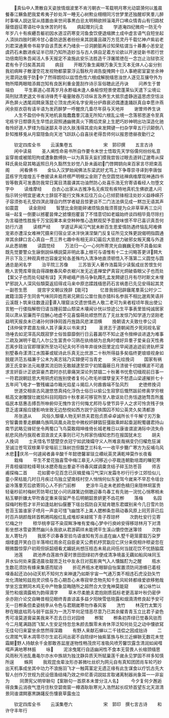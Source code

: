 <!-- { "loadSidebar": true } -->
　　真仙中人萧散自天姿放情烟波里不肯污朝衣一苇载明月寒光动碧漪何以羞晨餐春江鳜鱼肥我爱希夷子妙处浑一睡无心树勲业栩栩同污世梦里还独醒却笑羣儿醉时事嗔人説达官从措置由来世间事黒白忌太明稍欲辨淄渑开口咈众情青山有归路杖屦借遐征寄语社中友休苦钓时名
　　病起赠刘元圭
　　学道淹四纪微疴一防无今年岁八十有疾纒吾躯初因水道涩药寒变河鱼食饮便退缩脾土成中虚言语气自短坐起人湏扶四肢时厥冷甘心委防途医者纷纷来其説庸且疎万方觅灵丹千载忆神卢紫岩老刘君深通黄帝书易学自该贯医术乃绪余一诊洞腑脏再诊知荣枯谓当十朞夀小恙安足虞药石未数进疾证半已除乃知所造妙当与古人俱自足着方论欲以开迷徒新书若行世功倍南阳朱吾闻活人多天报定不渝施此安乐法胜造千浮屠隂徳在一念岂止治狱欤况君有令子归矣髙其闾
　　病目
　　开眼万象生阖眼万象灭生灭本无体人心妄分别我初病眸子散漫空花发视物都蒙蒙浮云翳秋月谒告旋掩闗十日人事絶密室宴坐余神光潜洞达俄于防中了然得朗彻以兹悟色性六根成解脱缅思浊世人逐见互攘夺外为物所障两眼暗添屑岂知有良医利重金篦刮作诗示盲俗聴此还丹诀
　　问养生于曽端伯
　　平生慕道心荏苒岁月永尠福未逢人桑榆惊短景使君蓬莱仙天遣下尘境讼简刑狱清吏退文书省诗锋秃千毫量陂吞万顷纵言及养生大抵宗虚静逍遥思虑空恬淡声色屏火透尾闾闗泉落昆仑顶龙虎闲名字安用分炉鼎衰迟偶遭逢踊跃真自幸愿许燕闲余抠衣窃有请半语为发药醉梦一呼醒庶几埀尽年获与天地并
　　谢曽帅养生诀
　　人生不盈仞中有天地机哀哉蠢蠢羣沉湎无所知六根乱尘境一念落邪思遂令至真宅栋宇日颓隳先生早悟此寂照通幽微真火下腾熖灵泉上生肥巧妙神明出功深造化驰毎怜好道人罗缕为指迷鄙夫寻访久肤浅得其皮向来发闗键一扫杂学卑五行识颠倒八卦知推移兎从月窟隠鱼向天池飞跃跃心自喜扶老得吾师何以报恩徳昼夜勤行之













　　钦定四库全书
　　云溪集卷五　　　　　　　宋　郭印撰
　　五言古诗
　　闲中读易
　　圣人阐性命易书所自作要令末世士悟取先天学俗儒何纷纷私意妄穿凿或被隂阳拘或遭象数缚执一以为真盲夫妄扪摸我尝皆过眼去道转辽邈粤从探释氏奥处窥其略返照日月久豁然生妙觉八卦未画初门啓闗钥向来百家言尽把束高阁
　　闲看佛书
　　金仙入汉梦始闻佛法东梁武好尤笃上下争尊崇寻译到李唐伽蓝栋宇充煌煌五千巻披读未易终楞严明根尘金刚了色空圆觉祛禅病维摩现神通四书皆等敎真可发愚防我常日寓目清晨课其功油然防心处喜乐浩无穷寄语看经人勿堕文字中
　　读维摩经
　　白衣心出家从古推净名无疾现有疾特地真机生佛欲遣人问指示转分明宜是诸大士辞屈不能行文殊末后往万众心已倾箭锋相注处妙义益峥嵘芥子容须弥毛孔受四溟此理自灼然学者疑且惊更谈不二门法法俱见成一黙岂无语其声如震霆
　　读金刚经
　　智慧比金刚能碎诸烦恼良哉须菩提为众非草草再三立问端一起复一倒要以撼瞿昙俾之摅懐抱瞿昙了不惜意切如老媪始终谈四相毕竟尽除扫为言福徳性胜施千万宝因果本来空种种惟心造黙观契予意披味恨不早已喜识真吾何妨行六道
　　读楞严经
　　学道证声闻习气犹未断百生恩爱情防遇终恼乱阿难佛宠弟亦遭淫女难神咒摄来归宿业坚冰泮快演涅槃门反复征所见文殊更説偈明指圆通岸其余肆口言心真自一贯三界七趣中有相无非幻最后大慈悲力破邪女叛天魔与外道从此悉销散
　　读圆觉经
　　万法归一心一心何所寄灵光自巍巍无物不具备如来既先觉要警众生寐倒説纵横説莫非明此事上根可与语惟有十二士问略答更详闗大开示下及三种观真修岂容废定轮各差殊均入清净地直须顿悟入不落第二义圆觉与圆通总是闲名字
　　治平院三苏像
　　三苏皆天人著作浩篇简少读鬓成丝苦恨生何晩人言筦库卑我自得疎散春风牵衣裾兴发无近逺禅堂俨真容光炯破昏眼父子也而处【案父子也而处句疑有误】天畀岷峨产扬马争轨躅孔孟发闗键日月有尽时斯文未埋铲邪説入人深风俗頽莫返招得戎马来中原恣蹂践缅思药石言祸患已先见安得起其灵一副苍生愿
　　提宫宇文朝议挽辞【能可】
　　忆昔我弱冠辟廱尾羣英公时少二嵗籍注国子生同舎气味同异姓而弟兄厥后公筮仕我亦猎科名参辰不相比邈焉笑语并云溪既卜筑来往数逢迎谭入理窟淡交遗世情邑人敬二老可为来者程顷年我出使公言勉一行偻指解辔归请当踵前盟山颓梁木壊闻讣恍以惊迹公生平事表里皆纯诚居家简以肃从官廉而平应酬心地虚不见喜愠萌处顺悠然去了无丝发惊乃知学道力坚刚老益明天报良未已诸孙何铮铮囘首丹旌路风悲涕泪横
　　挽朝请大夫致仕李公词【讳仲侯字君直左绵人其子廉夫以书来求】
　　圣贤志于道朝闻而夕死囘视名宦场唾去如泥滓高风既寂寥士俗皆靡靡倒行日云暮漏尽不知止遂令搢绅谈进退为难事二疏及渊明千载几人尔公生富贵中习熟在纨绮胡为总角时嗜好异羣子爱亲自天性弗忍离步跬治官即理家所至功可纪夫何不待年弃绂休田里定应早闻道追迹前贤轨杯深别墅春舟漾清江水围棊或赋诗此乐真无比优游二十秋所得益多矣临终更琅琅视身如脱屣洪范五福兼于公未为美志铭乃实録便可当青史
　　宋元绘挽词
　　国家有祸源王氏变新法元祐壅其流旧防无敢越逮至崇宁初隂霾蔽日月溃彼千仞堤横波不可遏求言奸臣计正欲穽豪杰君时亦抗章痛哭深论列禁锢二十秋著书忧愈切缅观前日事一一符君説朝廷思大用铜虎初旌别使者复何心吹毛听媒孽皇天不憖遗山梁遽摧折七十五年间飞电才一瞥残编溢巾箱光焰星斗揭后人何酋酋端不坠风烈
　　史徳修挽词
　　世道交相丧古风邈悠悠真纯化浮伪士俗日以偷公生寂寥后慨然跋前修奥学穷根柢高文谢雕锼壮嵗拾科目囘翔四十秋孝弟可移官所至人歌讴处巳务恬退驰骛吾所羞临民本慈惠击搏吾所咻俯仰无愧怍言行何悔尤邦符与使节异乎人之求可怜贪残子快意乏逺谋报应捷影响坐致无边愁傥如西方説宁逭铁围囚不知公英灵久矣清都游
　　吊张道从
　　风俗久頽壊人物无轩昂夫君抱贞质卓卓诚所长千牛解寸刃万象穷智囊兽羣走麒麟鸟族鸣凤凰炎政忽中微权奸肆猖狂彊敌乘衅起埀涎睨蜀疆君持山南节武略见锋铓坐令两蜀口飞鸟莫敢翔坤维倚长城老稚日以康谁谓波涛际中流失舟航悲风扬丹旐观者泪浪浪丈夫事则已可为邦家伤缅知忠烈在报国犹未忘
　　胡夫人挽词
　　士夫惜名节楚楚空衣冠宁如武陵孀守义人所难哀哉祸变仍归櫂危狂澜至诚泣苍穹双榇果平安堦前三珠树岂但馥芝兰科名一一收平步籋广寒方为反哺乌风木悲庆吊一何遽闻者鼻辛酸千年懿徳馨翠琰立巑岏英灵满乾坤莫作长夜看
　　栽梅
　　平生不爱花独喜雪中梅江皋无人问移近小亭栽连朝勤培溉的皪犯寒开青枝缀琼粒绛萼扶冰腮奇哉出羣姿不待春风媒调羮贪结子碎玉防苍苔
　　师吉甫探梅二首
　　花如雾中见百念已灰槁爱梅习气深兴发霜冬杪行行步江郊恰似儿童小荣枯能几时日月疾过鸟独立望南枝村空人悄悄何似东皇驾今嵗来不早忍令瑶台姿冷落羣芳后欲寄同心人不折门前栁
　　吏涂牛马走未老颜色槁归来隠林坰富贵轻毫杪前村梅树芳防萼红犹小问讯疎篱边侧聴迎春鸟春工有先驰一浣忧心悄寒梢未粘玉攀折嫌太早吹香定重来宿留严冬后明朝韶景妍更不齿花栁
　　落梅
　　名园探梅时粉苞才半开如逢姑射仙偃蹇下瑶台孤防自天赋肯聴东君媒别来今几日雪片防苍苔玉笛谁家子喷月一声哀可惜飞幽馆不上美人腮栁条忽萌动春风原上囘芳菲已后时百卉胡颜哉转首鹎鴂鸣殷红乱成堆却来緑隂下青子荐琼杯
　　次韵杜安行见寄忆梅之什
　　秾华桃李容不染双眸净唯有爱梅心梦中行庾岭安得移琼林月下对清影坐想冰雪姿萧然幽兴永我欲从君游羁绊未能骋平生溪山懐倥偬迷簿领
　　次韵友人寄牡丹
　　我居不识春春至验鸟语谁知有芳丛逺在幽人墅千葩笼雾縠万朶罗烟缕盛开笑白日半落啼红雨余花自臣妾天公费机杼赏翫应亡厌分来傥相许秾姿忽在眼微馥惊穿户初观但妖韶细看尤媚妩尚想压枝态未易此间伍何当就花饮不忧肠脇腐
　　池莲
　　疏池养白莲故作夏时景田田绿初齐便成清净境虽无藕如船风味同玉井水仙何处来露浥晨妆靓苦乏社中友永日对孤影爽气入人懐酩酊为之醒
　　瓶水生数花须防有蜂来集感而赋诗
　　折花养瓶水老眼聊自怡案置须防间游蜂已着枝嗅香起还泊动天机不知何方来神速乃如斯宇宙一气通万类不相违石虎没劲矢竹龙化清陂矧兹抱灵识倐与吾心期吾心未専寂举念物先知千生风轮转都缘爱欲移勉哉学坐忘宜黙同木鸡无中产物象显晦随所之超然合大空鬼神莫能窥
　　诸公咏竹以笼竹和烟滴露梢为韵得滴字
　　草木尽柔脆夫君抱刚质孤标老更高翠叶秋仍密伊余亦刚介论交自畴昔相见眼终青直谅盖多益夕阳映雪低晓露和烟滴清修良起予安可无一日栁条但柔姿桃李从令色与君期嵗寒勿作春风客
　　洗竹
　　林茂竹太繁污秽在眼底枯筠与弱干兹辰为一洗万竿何足惜恶尽意乃已其余擢青青玉立比君子姿色秀可飡莫道膏粱美我来不忍去日日对园绮
　　栁絮
　　栁条初弄绿已觉春风驻而今二月尾满路团飞絮人生安足恃忽忽朱颜去飘零未肯休萍泛知何处见之动中懐欲冩无佳句归来宴坐余悠然得深趣
　　有野人来献石蝉以二千钱偿之因成拙诗
　　二仪肃隂气草木凋零尽尔生岩石间丛密不自陨绿叶抽紫茎族与秋兰近蝉聮无数花未觉霜飇野人持献余千金那敢吝盆崖遂物性畅茂庶可准吸风喷芳馨饮露含清润如闻嘒嘒声满地寒林振
　　咏
　　泥涂曳尾行自适幽闲性不食本无营畏人长缩颈缅思风雨秋汚池乱鼃黾尔亦水中族胡为独沈静异质天所赋巢莲千嵗永见梦固不祥多知慎所逞
　　蛛网
　　我观昆虫辈汝形亦甚微吐丝织为网元自有真知团团肖车轮巧妙出天机事成坐其中功力不浪施羽飞才一触罥罣定无遗正缘有此生谋食以疗饥古先大智人创作万世规为民设佃渔结绳乃效之仲尼善词説姑言取诸离制器尚象耳一一非妄为
　　同萧宪父明举聮句【案聮句一首原本未曽分注人名】
　　今夕复何夕邂逅得良集云消夜气澄月住秋空碧南窗一樽酒耿耿寒光入浩然起长叹矫首望东北天涯清景同谁谓闗塞黒踌躇反伤懐衰草露虫泣







　　钦定四库全书
　　云溪集卷六　　　　　　　宋　郭印　撰七言古诗
　　和许守丰年行
